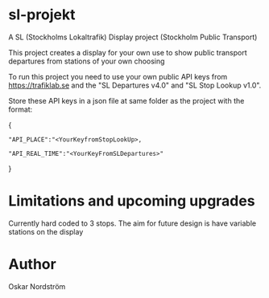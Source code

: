 # sl-projekt
A SL (Stockholms Lokaltrafik) Display project (Stockholm Public Transport)

This project creates a display for your own use to show public transport departures from stations of your own choosing

To run this project you need to use your own public API keys from https://trafiklab.se and the "SL Departures v4.0" and "SL Stop Lookup v1.0".

Store these API keys in a json file at same folder as the project with the format:

{

    "API_PLACE":"<YourKeyfromStopLookUp>,

    "API_REAL_TIME":"<YourKeyFromSLDepartures>"
}

# Limitations and upcoming upgrades

Currently hard coded to 3 stops. The aim for future design is have variable stations on the display



# Author
Oskar Nordström